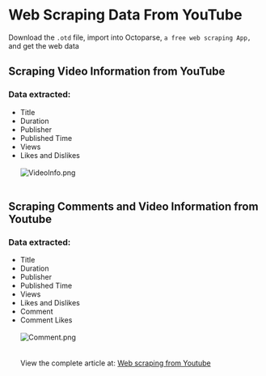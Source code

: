 # Web Scraping Data From YouTube
Download the `.otd` file, import into Octoparse, `a free web scraping App,` and get the web data
## Scraping Video Information from YouTube<br>
### Data extracted: <br>
 * Title<br> 
 * Duration<br>
 * Publisher<br>
 * Published Time<br>
 * Views<br>
 * Likes and Dislikes<br><br>
 ![VideoInfo.png](https://i.loli.net/2018/08/02/5b62af868ba32.png)<br><br>
## Scraping Comments and Video Information from Youtube
### Data extracted:
* Title
* Duration
* Publisher
* Published Time
* Views
* Likes and Dislikes
* Comment
* Comment Likes
<br><br>
![Comment.png](https://i.loli.net/2018/08/02/5b62b02cb8a53.png)<br><br><br>
View the complete article at: [Web scraping from Youtube](https://www.octoparse.com/blog/scraping-visualizing-youtube-comments-on-2018-world-cup)
